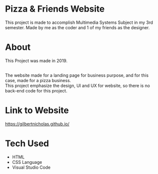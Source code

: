 # Pizza & Friends Website
This project is made to accomplish Multimedia Systems Subject in my 3rd semester. Made by me as the coder and 1 of my friends as the designer.

# About
This Project was made in 2019.<br><br>

The website made for a landing page for business purpose, and for this case, made for a pizza business.<br>
This project emphasize the design, UI and UX for website, so there is no back-end code for this project.

# Link to Website
https://gilbertnicholas.github.io/

# Tech Used
<ul>
  <li>HTML</li>
  <li>CSS Language</li>
  <li>Visual Studio Code</li>
</ul>


